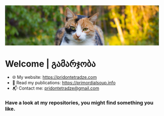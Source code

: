 ![](./tuta-panorama.png)

# Welcome | გამარჯობა

- 🌐 My website: https://pridontetradze.com
- 📎 Read my publications: https://primordialsoup.info
- 📬 Contact me: pridontetradze@gmail.com

### Have a look at my repositories, you might find something you like.
